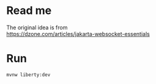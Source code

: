 # Read me

The original idea is from  
https://dzone.com/articles/jakarta-websocket-essentials

# Run

```
mvnw liberty:dev
```

